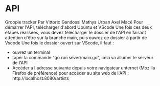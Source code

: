 # API
Groopie tracker
Par Vittorio Gandossi
    Mathys Urban
    Axel Macé
Pour démarrer l'API, télécharger d'abord Ubuntu et VScode
Une fois ces deux étapes réalisées, vous devez télécharger le dossier de l'API en faisant attention d'être sur la branche main, puis ouvrez ce dossier à partir de Vscode
Une fois le dossier ouvert sur VScode, il faut :
- ouvrez un terminal
- taper la commande "go run sever/main.go", cela va allumer le serveur de l'API
- Accéder a l'adresse suivante depuis votre navigateur unternet (Mozilla Firefox de préférence) pour accéder au site web de l'API : http://localhost:8080/artists